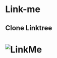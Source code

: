 # Link-me

<h2>Clone Linktree<h1>

![LinkMe](https://user-images.githubusercontent.com/114622325/226729368-16d6e77e-9ae8-4aa2-ae0c-b141cd6ad63d.png)
